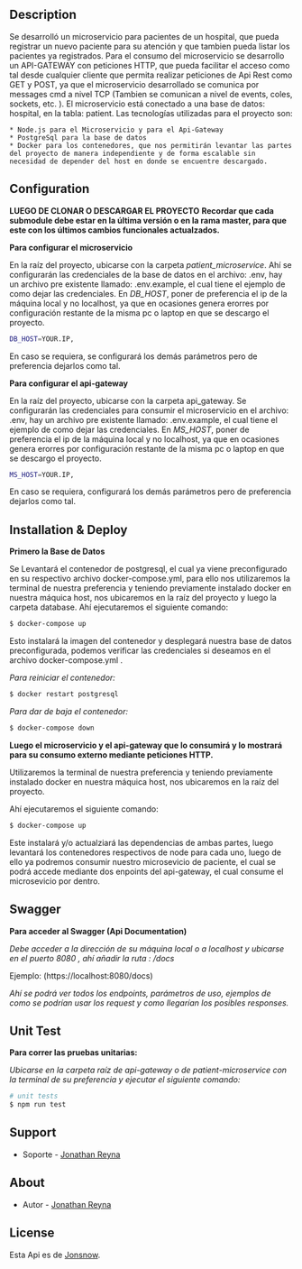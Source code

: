 ## Description

Se desarrolló un microservicio para pacientes de un hospital, que pueda registrar un nuevo paciente para su atención y que tambien pueda listar los pacientes ya registrados.
Para el consumo del microservicio se desarrollo un API-GATEWAY con peticiones HTTP, que pueda facilitar el acceso como tal desde cualquier cliente que permita realizar peticiones de Api Rest como GET y POST, ya que el microservicio desarrollado se comunica por messages cmd a nivel TCP (Tambien se comunican a nivel de events, coles, sockets, etc. ).
El microservicio está conectado a una base de datos: hospital, en la tabla: patient.
Las tecnologías utilizadas para el proyecto son: 

    * Node.js para el Microservicio y para el Api-Gateway
    * PostgreSql para la base de datos
    * Docker para los contenedores, que nos permitirán levantar las partes del proyecto de manera independiente y de forma escalable sin necesidad de depender del host en donde se encuentre descargado.

## Configuration

**LUEGO DE CLONAR O DESCARGAR EL PROYECTO**
**Recordar que cada submodule debe estar en la última versión o en la rama master, para que este con los últimos cambios funcionales actualzados.**

**Para configurar el microservicio**

En la raíz del proyecto, ubicarse con la carpeta *patient_microservice*.
Ahí se configurarán las credenciales de la base de datos en el archivo: .env, hay un archivo pre existente llamado: .env.example, el cual tiene el ejemplo de como dejar las credenciales. En *DB_HOST*, poner de preferencia el ip de la máquina local y no localhost, ya que en ocasiones genera erorres por configuración restante de la misma pc o laptop en que se descargo el proyecto.
```bash
DB_HOST=YOUR.IP,
```
En caso se requiera, se configurará los demás parámetros pero de preferencia dejarlos como tal.

**Para configurar el api-gateway**

En la raíz del proyecto, ubicarse con la carpeta api_gateway.
Se configurarán las credenciales para consumir el microservicio en el archivo: .env, hay un archivo pre existente llamado: .env.example, el cual tiene el ejemplo de como dejar las credenciales. En *MS_HOST*, poner de preferencia el ip de la máquina local y no localhost, ya que en ocasiones genera erorres por configuración restante de la misma pc o laptop en que se descargo el proyecto.
```bash
MS_HOST=YOUR.IP,
```
En caso se requiera, configurará los demás parámetros pero de preferencia dejarlos como tal.

## Installation & Deploy

**Primero la Base de Datos**

Se Levantará el contenedor de postgresql, el cual ya viene preconfigurado en su respectivo archivo docker-compose.yml, para ello nos utilizaremos la terminal de nuestra preferencia y teniendo previamente instalado docker en nuestra máquica host, nos ubicaremos en la raíz del proyecto y luego la carpeta database.
Ahí ejecutaremos el siguiente comando:

```bash
$ docker-compose up
```

Esto instalará la imagen del contenedor y desplegará nuestra base de datos preconfigurada, podemos verificar las credenciales si deseamos en el archivo docker-compose.yml .

*Para reiniciar el contenedor:*
```bash
$ docker restart postgresql
```

*Para dar de baja el contenedor:*
```bash
$ docker-compose down
```

**Luego el microservicio y el api-gateway que lo consumirá y lo mostrará para su consumo externo mediante peticiones HTTP.**

Utilizaremos la terminal de nuestra preferencia y teniendo previamente instalado docker en nuestra máquica host, nos ubicaremos en la raíz del proyecto.

Ahí ejecutaremos el siguiente comando:
```bash
$ docker-compose up
```
Este instalará y/o actualziará las dependencias de ambas partes, luego levantará los contenedores respectivos de node para cada uno, luego de ello ya podremos consumir nuestro microsevicio de paciente, el cual se podrá accede mediante dos enpoints del api-gateway, el cual consume el microsevicio por dentro.

## Swagger

**Para acceder al Swagger (Api Documentation)**

*Debe acceder  a la dirección de su máquina local o a localhost y ubicarse en el puerto 8080 , ahí añadir la ruta : /docs*

Ejemplo: (https://localhost:8080/docs)

*Ahí se podrá ver todos los endpoints, parámetros de uso, ejemplos de como se podrían usar los request y como llegarían los posibles responses.*

## Unit Test

**Para correr las pruebas unitarias:**

*Ubicarse en la carpeta raíz de api-gateway o de patient-microservice con la terminal de su preferencia y ejecutar el siguiente comando:*
```bash
# unit tests
$ npm run test
```

## Support

- Soporte - [Jonathan Reyna](jhonlpjr@gmail.com)

## About

- Autor - [Jonathan Reyna](https://github.com/jhonlpjr)

## License

Esta Api es de [Jonsnow](LICENSE).